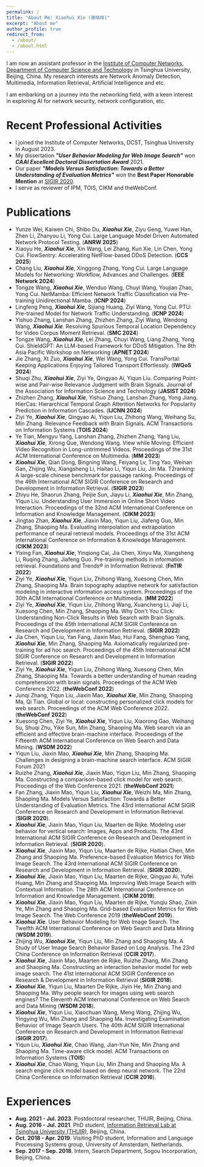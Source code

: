 ```yaml
---
permalink: /
title: "About Me: Xiaohui Xie (谢晓晖)"
excerpt: "About me"
author_profile: true
redirect_from: 
  - /about/
  - /about.html
---
```


I am now an assistant professor in the [Institute of Computer Networks](https://www.cs.tsinghua.edu.cn/csen/info/1057/3818.htm), [Department of Computer Science and Technology](http://www.cs.tsinghua.edu.cn) in Tsinghua University, Beijing, China. My research interests are Network Anomaly Detection, Multimedia, Information Retrieval, Artificial Intelligence and etc.

I am embarking on a journey into the networking field, with a keen interest in exploring AI for network security, network configuration, etc.

Recent Professional Activities
======
* I joined the Institute of Computer Networks, DCST, Tsinghua University in August 2023.
* My dissertation ***"User Behavior Modeling for Web Image Search"*** won ***CAAI Excellent Doctoral Dissertation Award*** 2021.
* Our paper ***"Models Versus Satisfaction: Towards a Better Understanding of Evaluation Metrics"*** won the **Best Paper Honorable Mention** at [SIGIR 2020](https://sigir.org/sigir2020/). 
* I serve as reviewer of IPM, TOIS, CIKM and theWebConf.

Publications
======
* Yunze Wei, Kaiwen Chi, Shibo Du, ***Xiaohui Xie***, Ziyu Geng, Yuwei Han, Zhen Li, Zhanyou Li, Yong Cui. Large Language Model Driven Automated Network Protocol Testing. (**ANRW 2025**)
* Xiaoyu He, ***Xiaohui Xie***, Xin Wang, Lei Zhang, Kun Xie, Lin Chen, Yong Cui. FlowSentry: Accelerating NetFlow-based DDoS Detection. (**CCS 2025**)
* Chang Liu, ***Xiaohui Xie***, Xinggong Zhang, Yong Cui. Large Language Models for Networking: Workflow, Advances and Challenges. (**IEEE Network 2024**)
* Tongze Wang, ***Xiaohui Xie***, Wenduo Wang, Chuyi Wang, Youjian Zhao, Yong Cui. NetMamba: Efficient Network Traffic Classification via Pre-training Unidirectional Mamba. (**ICNP 2024**)
* Lingfeng Peng, ***Xiaohui Xie***, Sijiang Huang, Ziyi Wang, Yong Cui. PTU: Pre-trained Model for Network Traffic Understanding. (**ICNP 2024**)
* Yishuo Zhang, Lanshan Zhang, Zhizhen Zhang, Ziyi Wang, Wendong Wang, ***Xiaohui Xie***. Resolving Spurious Temporal Location Dependency for Video Corpus Moment Retrieval. (**SMC 2024**)
* Tongze Wang, ***Xiaohui Xie***, Lei Zhang, Chuyi Wang, Liang Zhang, Yong Cui. ShieldGPT: An LLM-based Framework for DDoS Mitigation. The 8th Asia Pacific Workshop on Networking (**APNET 2024**)
* Jie Zhang, Xt Zuo, ***Xiaohui Xie***, Wei Wang, Yong Cui. TransPortal: Keeping Applications Enjoying Tailored Transport Effortlessly. (**IWQoS 2024**)
* Shuqi Zhu, ***Xiaohui Xie***, Ziyi Ye, Qingyao Ai, Yiqun Liu. Comparing Point-wise and Pair-wise Relevance Judgment with Brain Signals. Journal of the Association for Information Science and Technology (**JASIST 2024**)
* Zhizhen Zhang, ***Xiaohui Xie***, Yishuo Zhang, Lanshan Zhang, Yong Jiang. HierCas: Hierarchical Temporal Graph Attention Networks for Popularity Prediction in Information Cascades. (**IJCNN 2024**)
* Ziyi Ye, ***Xiaohui Xie***, Qingyao Ai, Yiqun Liu, Zhihong Wang, Weihang Su, Min Zhang. Relevance Feedback with Brain Signals. ACM Transactions on Information Systems (**TOIS 2024**)
* Ye Tian, Mengyu Yang, Lanshan Zhang, Zhizhen Zhang, Yang Liu, ***Xiaohui Xie***, Xirong Que, Wendong Wang. View while Moving: Efficient Video Recognition in Long-untrimmed Videos. Proceedings of the 31st ACM International Conference on Multimedia. (**MM 2023**)
* ***Xiaohui Xie***, Qian Dong, Bingning Wang, Feiyang Lv, Ting Yao, Weinan Gan, Zhijing Wu, Xiangsheng Li, Haitao Li, Yiqun Liu, Jin Ma. T2ranking: A large-scale chinese benchmark for passage ranking. Proceedings of the 46th International ACM SIGIR Conference on Research and Development in Information Retrieval. (**SIGIR 2023**)
* Zhiyu He, Shaorun Zhang, Peijie Sun, Jiayu Li, ***Xiaohui Xie***, Min Zhang, Yiqun Liu. Understanding User Immersion in Online Short Video Interaction. Proceedings of the 32nd ACM International Conference on Information and Knowledge Management. (**CIKM 2023**)
* Jingtao Zhan, ***Xiaohui Xie***, Jiaxin Mao, Yiqun Liu, Jiafeng Guo, Min Zhang, Shaoping Ma. Evaluating interpolation and extrapolation performance of neural retrieval models. Proceedings of the 31st ACM International Conference on Information & Knowledge Management. (**CIKM 2023**)
* Yixing Fan, ***Xiaohui Xie***, Yinqiong Cai, Jia Chen, Xinyu Ma, Xiangsheng Li, Ruqing Zhang, Jiafeng Guo. Pre-training methods in information retrieval.  Foundations and Trends® in Information Retrieval. (**FnTIR 2022**)
* Ziyi Ye, ***Xiaohui Xie***, Yiqun Liu, Zhihong Wang, Xuesong Chen, Min Zhang, Shaoping Ma. Brain topography adaptive network for satisfaction modeling in interactive information access system. Proceedings of the 30th ACM International Conference on Multimedia. (**MM 2022**)
* Ziyi Ye, ***Xiaohui Xie***, Yiqun Liu, Zhihong Wang, Xuancheng Li, Jiaji Li, Xuesong Chen, Min Zhang, Shaoping Ma. Why Don't You Click: Understanding Non-Click Results in Web Search with Brain Signals. Proceedings of the 45th International ACM SIGIR Conference on Research and Development in Information Retrieval. (**SIGIR 2022**)
* Jia Chen, Yiqun Liu, Yan Fang, Jiaxin Mao, Hui Fang, Shenghao Yang, ***Xiaohui Xie***, Min Zhang, Shaoping Ma. Axiomatically regularized pre-training for ad hoc search. Proceedings of the 45th International ACM SIGIR Conference on Research and Development in Information Retrieval. (**SIGIR 2022**)
* Ziyi Ye, ***Xiaohui Xie***, Yiqun Liu, Zhihong Wang, Xuesong Chen, Min Zhang, Shaoping Ma. Towards a better understanding of human reading comprehension with brain signals. Proceedings of the ACM Web Conference 2022. (**theWebConf 2022**)
* Junqi Zhang, Yiqun Liu, Jiaxin Mao, ***Xiaohui Xie***, Min Zhang, Shaoping Ma, Qi Tian. Global or local: constructing personalized click models for web search. Proceedings of the ACM Web Conference 2022. (**theWebConf 2022**)
* Xuesong Chen, Ziyi Ye, ***Xiaohui Xie***, Yiqun Liu, Xiaorong Gao, Weihang Su, Shuqi Zhu, Yike Sun, Min Zhang, Shaoping Ma. Web search via an efficient and effective brain-machine interface. Proceedings of the Fifteenth ACM International Conference on Web Search and Data Mining. (**WSDM 2022**)
* Yiqun Liu, Jiaxin Mao, ***Xiaohui Xie***, Min Zhang, Shaoping Ma. Challenges in designing a brain-machine search interface. ACM SIGIR Forum 2021
* Ruizhe Zhang, ***Xiaohui Xie***, Jiaxin Mao, Yiqun Liu, Min Zhang, Shaoping Ma. Constructing a comparison-based click model for web search. Proceedings of the Web Conference 2021. (**theWebConf 2021**)
* Fan Zhang, Jiaxin Mao, Yiqun Liu, ***Xiaohui Xie***, Weizhi Ma, Min Zhang, Shaoping Ma. Models Versus Satisfaction: Towards a Better Understanding of Evaluation Metrics. The 43rd International ACM SIGIR Conference on Research and Development in Information Retrieval. (**SIGIR 2020**). 
* ***Xiaohui Xie***, Jiaxin Mao, Yiqun Liu, Maarten de Rijke. Modeling user behavior for vertical search: Images, Apps and Products. The 43rd International ACM SIGIR Conference on Research and Development in Information Retrieval. (**SIGIR 2020**).
* ***Xiaohui Xie***, Jiaxin Mao, Yiqun Liu, Maarten de Rijke, Haitian Chen, Min Zhang and Shaoping Ma. Preference-based Evaluation Metrics for Web Image Search. The 43rd International ACM SIGIR Conference on Research and Development in Information Retrieval. (**SIGIR 2020**).
* ***Xiaohui Xie***, Jiaxin Mao, Yiqun Liu, Maarten de Rijke, Qingyao Ai, Yufei Huang, Min Zhang and Shaoping Ma. Improving Web Image Search with Contextual Information. The 28th ACM International Conference on Information and Knowledge Management. (**CIKM 2019**).
* ***Xiaohui Xie***, Jiaxin Mao, Yiqun Liu, Maarten de Rijke, Yunqiu Shao, Zixin Ye, Min Zhang and Shaoping Ma. Grid-based Evaluation Metrics for Web Image Search. The Web Conference 2019 (**theWebConf 2019**). 
* ***Xiaohui Xie***. User Behavior Modeling for Web Image Search. The Twelfth ACM International Conference on Web Search and Data Mining (**WSDM 2019**).
* Zhijing Wu, ***Xiaohui Xie***, Yiqun Liu, Min Zhang and Shaoping Ma. A Study of User Image Search Behavior Based on Log Analysis. The 23rd China Conference on Information Retrieval (**CCIR 2017**).
* ***Xiaohui Xie***, Jiaxin Mao, Maarten de Rijke, Ruizhe Zhang, Min Zhang and Shaoping Ma. Constructing an interaction behavior model for web image search. The 41st International ACM SIGIR Conference on Research & Development in Information Retrieval (**SIGIR 2018**).
* ***Xiaohui Xie***, Yiqun Liu, Maarten De Rijke, Jiyin He, Min Zhang and Shaoping Ma. Why people search for images using web search engines? The Eleventh ACM International Conference on Web Search and Data Mining (**WSDM 2018**). 
* ***Xiaohui Xie***, Yiqun Liu, Xiaochuan Wang, Meng Wang, Zhijing Wu, Yingying Wu, Min Zhang and Shaoping Ma. Investigating Examination Behavior of Image Search Users. The 40th ACM SIGIR International Conference on Research and Development in Information Retrieval (**SIGIR 2017**).
* Yiqun Liu, ***Xiaohui Xie***, Chao Wang, Jian-Yun Nie, Min Zhang and Shaoping Ma. Time-aware click model. ACM Transactions on Information Systems (**TOIS**)
* ***Xiaohui Xie***, Chao Wang, Yiqun Liu, Min Zhang and Shaoping Ma. A search engine click model based on deep neural network. The 22rd China Conference on Information Retrieval (**CCIR 2016**).

Experiences
======
* **Aug. 2021 - Jul. 2023**. Postdoctoral researcher, THUIR, Beijing, China.
* **Aug. 2016 - Jul. 2021**. PhD student, [Information Retrieval Lab at Tsinghua University (THUIR)](http://www.thuir.cn/), Beijing, China.
* **Oct. 2018 - Apr. 2019**. Visiting PhD student, Information and Language Processing Systems group, University of Amsterdam, Netherlands.
* **Sep. 2017 - Sep. 2018**. Intern, Search Department, Sogou Incorporation, Beijing, China.
